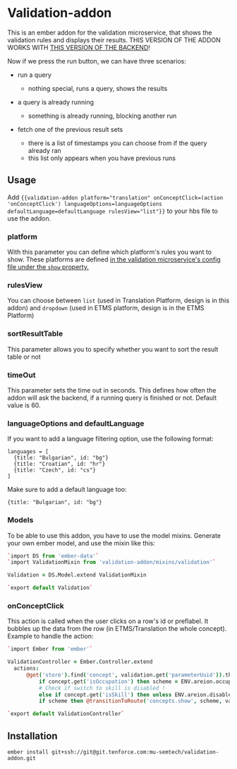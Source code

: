 # Validation-addon

This is an ember addon for the validation microservice, that shows the validation rules and displays their results. THIS VERSION OF THE ADDON WORKS WITH [THIS VERSION OF THE BACKEND](https://git.tenforce.com/mu-semtech/validation/commit/603c4c1ab388a2ff4416a9eb4b0d016715329086)!

Now if we press the run button, we can have three scenarios:

- run a query

  - nothing special, runs a query, shows the results

- a query is already running

  - something is already running, blocking another run

- fetch one of the previous result sets

  - there is a list of timestamps you can choose from if the query already ran
  - this list only appears when you have previous runs

## Usage

Add `{{validation-addon platform="translation" onConceptClick=(action 'onConceptClick') languageOptions=languageOptions defaultLanguage=defaultLanguage rulesView="list"}}` to your hbs file to use the addon.

### platform

With this parameter you can define which platform's rules you want to show. These platforms are defined [in the validation microservice's config file under the `show` property.](https://git.tenforce.com/mu-semtech/validation/blob/master/example/rules.json)

### rulesView

You can choose between `list` (used in Translation Platform, design is in this addon) and `dropdown` (used in ETMS platform, design is in the ETMS Platform)

### sortResultTable

This parameter allows you to specify whether you want to sort the result table or not

### timeOut

This parameter sets the time out in seconds. This defines how often the addon will ask the backend, if a running query is finished or not. Default value is 60.

### languageOptions and defaultLanguage

If you want to add a language filtering option, use the following format:

```
languages = [
  {title: "Bulgarian", id: "bg"}
  {title: "Croatian", id: "hr"}
  {title: "Czech", id: "cs"}
]
```

Make sure to add a default language too:
```
{title: "Bulgarian", id: "bg"}
```

### Models

To be able to use this addon, you have to use the model mixins. Generate your own ember model, and use the mixin like this:

```coffee
`import DS from 'ember-data'`
`import ValidationMixin from 'validation-addon/mixins/validation'`

Validation = DS.Model.extend ValidationMixin

`export default Validation`
```


### onConceptClick

This action is called when the user clicks on a row's id or preflabel. It bubbles up the data from the row (in ETMS/Translation the whole concept). Example to handle the action:

```coffee
`import Ember from 'ember'`

ValidationController = Ember.Controller.extend
  actions:
      @get('store').find('concept', validation.get('parameterUuid')).then (concept) =>
          if concept.get('isOccupation') then scheme = ENV.areion.occupationScheme
          # Check if switch to skill is disabled !
          else if concept.get('isSkill') then unless ENV.areion.disableTaxonomyChange then scheme = ENV.areion.skillScheme
          if scheme then @transitionToRoute('concepts.show', scheme, validation.get('parameterUuid'))

`export default ValidationController`
```

## Installation

`ember install git+ssh://git@git.tenforce.com:mu-semtech/validation-addon.git`
